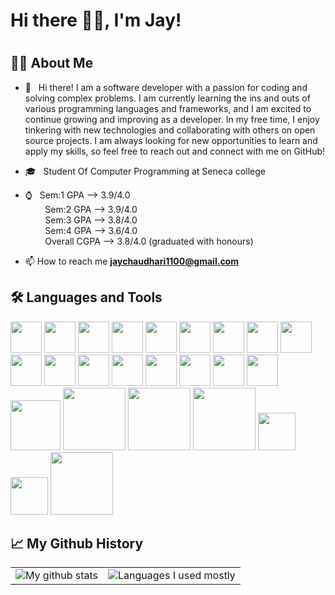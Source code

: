 ### <h1>Hi there 👋🏽, I'm Jay!<h1>


<h2> 👦🏽 About Me </h2>

- 🤩 &nbsp; Hi there! I am a software developer with a passion for coding and solving complex problems. I am currently learning the ins and outs of various        programming languages and frameworks, and I am excited to continue growing and improving as a developer. In my free time, I enjoy tinkering with new technologies and   collaborating with others on open source projects. I am always looking for new opportunities to learn and apply my skills, so feel free to reach out and connect with     me on GitHub!

- 🎓 &nbsp; Student Of Computer Programming at Seneca college
- ⌚ &nbsp; Sem:1 GPA --> 3.9/4.0 <br>
  &nbsp;&nbsp;&nbsp;&nbsp;&nbsp;&nbsp;&nbsp; Sem:2 GPA --> 3.9/4.0 <br>
  &nbsp;&nbsp;&nbsp;&nbsp;&nbsp;&nbsp;&nbsp; Sem:3 GPA --> 3.8/4.0 <br>
  &nbsp;&nbsp;&nbsp;&nbsp;&nbsp;&nbsp;&nbsp; Sem:4 GPA --> 3.6/4.0 <br>
  &nbsp;&nbsp;&nbsp;&nbsp;&nbsp;&nbsp;&nbsp; Overall CGPA --> 3.8/4.0 (graduated with honours)
- 📫 How to reach me **jaychaudhari1100@gmail.com**  
  
<h2>🛠 Languages and Tools</h2>
<p><img width="50" src="https://cdn.jsdelivr.net/gh/devicons/devicon/icons/c/c-original.svg" />&nbsp;<img width="50" src="https://cdn.jsdelivr.net/gh/devicons/devicon/icons/cplusplus/cplusplus-original.svg" />&nbsp;<img width="50" src="https://cdn.jsdelivr.net/gh/devicons/devicon/icons/html5/html5-original-wordmark.svg" />&nbsp;<img width="50" src="https://cdn.jsdelivr.net/gh/devicons/devicon/icons/css3/css3-original-wordmark.svg" />&nbsp;<img width="50" src="https://cdn.jsdelivr.net/gh/devicons/devicon/icons/javascript/javascript-original.svg" />&nbsp;<img width="50" src="https://cdn.jsdelivr.net/gh/devicons/devicon/icons/mysql/mysql-original-wordmark.svg" />&nbsp;<img width="50" src="https://cdn.jsdelivr.net/gh/devicons/devicon/icons/postgresql/postgresql-original-wordmark.svg" />&nbsp;<img width="50" src="https://cdn.jsdelivr.net/gh/devicons/devicon/icons/bootstrap/bootstrap-original-wordmark.svg" />&nbsp;<img width="50" src="https://cdn.jsdelivr.net/gh/devicons/devicon/icons/react/react-original-wordmark.svg" />&nbsp;<img width="50" src="https://cdn.jsdelivr.net/gh/devicons/devicon/icons/jquery/jquery-original-wordmark.svg" />&nbsp;<img width="50" src="https://cdn.jsdelivr.net/gh/devicons/devicon/icons/nodejs/nodejs-original-wordmark.svg" />&nbsp;<img width="50" src="https://cdn.jsdelivr.net/gh/devicons/devicon/icons/express/express-original-wordmark.svg" />&nbsp;<img width="50" src="https://cdn.jsdelivr.net/gh/devicons/devicon/icons/nextjs/nextjs-original-wordmark.svg" />&nbsp;<img width="50" src="https://cdn.jsdelivr.net/gh/devicons/devicon/icons/java/java-original-wordmark.svg" />&nbsp;<img width="50" src="https://cdn.jsdelivr.net/gh/devicons/devicon/icons/python/python-original-wordmark.svg" />&nbsp;<img width="50" src="https://cdn.iconscout.com/icon/premium/png-256-thumb/api-development-5-959374.png" />&nbsp;<img width="50" src="https://cdn.jsdelivr.net/gh/devicons/devicon/icons/vscode/vscode-original-wordmark.svg" />&nbsp;<img width="80" src="https://cdn.jsdelivr.net/gh/devicons/devicon/icons/visualstudio/visualstudio-plain-wordmark.svg" />&nbsp;<img width="100" src="https://cdn.jsdelivr.net/gh/devicons/devicon/icons/codepen/codepen-original-wordmark.svg"/>&nbsp;<img width="100" src="https://cdn.jsdelivr.net/gh/devicons/devicon/icons/atom/atom-original-wordmark.svg" />&nbsp;<img width="100" src="https://cdn.jsdelivr.net/gh/devicons/devicon/icons/handlebars/handlebars-original-wordmark.svg" />&nbsp;<img width="60" src="https://cdn.jsdelivr.net/gh/devicons/devicon/icons/jest/jest-plain.svg" />&nbsp;<img width="60" src="https://cdn.jsdelivr.net/gh/devicons/devicon/icons/putty/putty-original.svg" />&nbsp;<img width="100" src="https://cdn.jsdelivr.net/gh/devicons/devicon/icons/mongodb/mongodb-original-wordmark.svg" /></p>
  

<h2>📈 My Github History</h2>

 |       |  |
| :----: |    :----:   |
| ![My github stats](https://github-readme-stats.vercel.app/api?username=JayAtSeneca&show_icons=true&theme=radical)| ![Languages I used mostly](https://github-readme-stats.vercel.app/api/top-langs/?username=JayAtSeneca&layout=compact&theme=radical&langs_count=8)|

